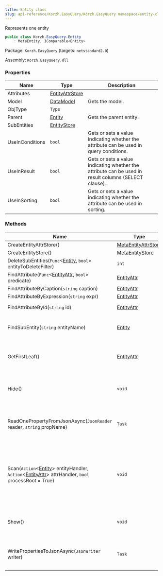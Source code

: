 ```yaml
---
title: Entity class
slug: api-reference/Korzh.EasyQuery/Korzh.EasyQuery namespace/entity-class
---
```



Represents one entity
```csharp
public class Korzh.EasyQuery.Entity
    : MetaEntity, IComparable<Entity>

```
Package: `Korzh.EasyQuery` (targets: `netstandard2.0`)

Assembly: `Korzh.EasyQuery.dll`

### Properties

| Name | Type | Description | 
| --- | --- | --- | 
| Attributes | [EntityAttrStore](/api-reference/korzh-easyquery/korzh-easyquery-namespace/entityattrstore-class) |  | 
| Model | [DataModel](/api-reference/korzh-easyquery/korzh-easyquery-namespace/datamodel-class) | Gets the model. | 
| ObjType | `Type` |  | 
| Parent | [Entity](/api-reference/korzh-easyquery/korzh-easyquery-namespace/entity-class) | Gets the parent entity. | 
| SubEntities | [EntityStore](/api-reference/korzh-easyquery/korzh-easyquery-namespace/entitystore-class) |  | 
| UseInConditions | `bool` | Gets or sets a value indicating whether the attribute can be used in query conditions. | 
| UseInResult | `bool` | Gets or sets a value indicating whether the attribute can be used in result columns (SELECT clause). | 
| UseInSorting | `bool` | Gets or sets a value indicating whether the attribute can be used in sorting. | 


### Methods

| Name | Type | Description | 
| --- | --- | --- | 
| CreateEntityAttrStore() | [MetaEntityAttrStore](/api-reference/easydata-core/easydata-namespace/metaentityattrstore-class) |  | 
| CreateEntityStore() | [MetaEntityStore](/api-reference/easydata-core/easydata-namespace/metaentitystore-class) |  | 
| DeleteSubEntities(`Func`&lt;[Entity](/api-reference/korzh-easyquery/korzh-easyquery-namespace/entity-class), `bool`&gt; entityToDeleteFilter) | `int` | Deletes the sub-entities. | 
| FindAttribute(`Func`&lt;[EntityAttr](/api-reference/korzh-easyquery/korzh-easyquery-namespace/entityattr-class), `bool`&gt; predicate) | [EntityAttr](/api-reference/korzh-easyquery/korzh-easyquery-namespace/entityattr-class) |  | 
| FindAttributeByCaption(`string` caption) | [EntityAttr](/api-reference/korzh-easyquery/korzh-easyquery-namespace/entityattr-class) |  | 
| FindAttributeByExpression(`string` expr) | [EntityAttr](/api-reference/korzh-easyquery/korzh-easyquery-namespace/entityattr-class) |  | 
| FindAttributeById(`string` id) | [EntityAttr](/api-reference/korzh-easyquery/korzh-easyquery-namespace/entityattr-class) | Finds the attribute by its ID. | 
| FindSubEntity(`string` entityName) | [Entity](/api-reference/korzh-easyquery/korzh-easyquery-namespace/entity-class) | Finds a sub-entity in current entity by its name. | 
| GetFirstLeaf() | [EntityAttr](/api-reference/korzh-easyquery/korzh-easyquery-namespace/entityattr-class) | Gets the first attribute in all attributes and sub-entities of the current entity. | 
| Hide() | `void` | Hides this entity (turns off UseInConditions, UseInResult and UseInSorting) | 
| ReadOnePropertyFromJsonAsync(`JsonReader` reader, `string` propName) | `Task` | Reads one entity property from JSON (asynchronous way) or skips unused. | 
| Scan(`Action`&lt;[Entity](/api-reference/korzh-easyquery/korzh-easyquery-namespace/entity-class)&gt; entityHandler, `Action`&lt;[EntityAttr](/api-reference/korzh-easyquery/korzh-easyquery-namespace/entityattr-class)&gt; attrHandler, `bool` processRoot = True) | `void` | Scans all child entities and attributes (including this one one) calls entityHandler and attrHanlder delegates (correspondingly) for each of them | 
| Show() | `void` | Shows this entity (turns on UseInConditions, UseInResult and UseInSorting) | 
| WritePropertiesToJsonAsync(`JsonWriter` writer) | `Task` | Writes entity's properties to JSON (asynchronous way). |